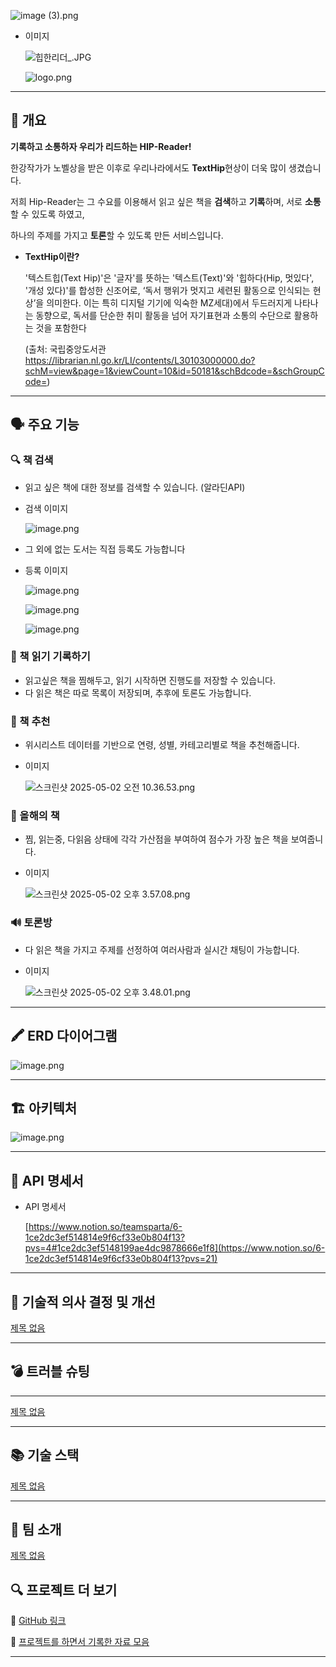 ![image (3).png](attachment:476bf1b1-e96e-492d-b895-b2d96054dd01:image_(3).png)

- 이미지
    
    ![힙한리더_.JPG](attachment:e5a08792-eed5-4077-9911-712eac0c0272:힙한리더_.jpg)
    
    ![logo.png](attachment:222ba6a5-d9cb-4d91-ac13-cd2a37c322fd:logo.png)
    

---

## 🔹 개요

**기록하고 소통하자 우리가 리드하는 HIP-Reader!**

한강작가가 노벨상을 받은 이후로 우리나라에서도 **TextHip**현상이 더욱 많이 생겼습니다.

저희 Hip-Reader는 그 수요를 이용해서 읽고 싶은 책을 **검색**하고 **기록**하며, 서로 **소통** 할 수 있도록 하였고,

하나의 주제를 가지고 **토론**할 수 있도록 만든 서비스입니다.

- **TextHip이란?**
    
    '텍스트힙(Text Hip)'은 '글자'를 뜻하는 '텍스트(Text)'와 '힙하다(Hip, 멋있다', '개성 있다)'를 합성한 신조어로, ‘독서 행위가 멋지고 세련된 활동으로 인식되는 현상’을 의미한다. 이는 특히 디지털 기기에 익숙한 MZ세대)에서 두드러지게 나타나는 동향으로, 독서를 단순한 취미 활동을 넘어 자기표현과 소통의 수단으로 활용하는 것을 포함한다 
    
    (출처: 국립중앙도서관 https://librarian.nl.go.kr/LI/contents/L30103000000.do?schM=view&page=1&viewCount=10&id=50181&schBdcode=&schGroupCode=)
    

---

## 🗣️ 주요 기능

### 🔍 책 검색

- 읽고 싶은 책에 대한 정보를 검색할 수 있습니다. (알라딘API)
- 검색 이미지
    
    ![image.png](attachment:22fdfbd8-3eea-455f-94a0-2f11bf7321dc:image.png)
    
- 그 외에 없는 도서는 직접 등록도 가능합니다
- 등록 이미지
    
    ![image.png](attachment:0e971c2a-7af9-4781-8597-e39a4d8e753c:image.png)
    
    ![image.png](attachment:dceea10d-ed61-4756-b1bd-06447d3bd4a7:image.png)
    
    ![image.png](attachment:a21dcee2-d239-4105-b087-14fcafc55694:image.png)
    

### 📝 책 읽기 기록하기

- 읽고싶은 책을 찜해두고, 읽기 시작하면 진행도를 저장할 수 있습니다.
- 다 읽은 책은 따로 목록이 저장되며, 추후에 토론도 가능합니다.

### 💓 책 추천

- 위시리스트 데이터를 기반으로 연령, 성별, 카테고리별로 책을 추천해줍니다.
- 이미지
    
    ![스크린샷 2025-05-02 오전 10.36.53.png](attachment:8edb3f58-1995-46bf-904f-a9d3f825f34d:스크린샷_2025-05-02_오전_10.36.53.png)
    

### 🏅 올해의 책

- 찜, 읽는중, 다읽음 상태에 각각 가산점을 부여하여 점수가 가장 높은 책을 보여줍니다.
- 이미지
    
    ![스크린샷 2025-05-02 오후 3.57.08.png](attachment:398aca43-a47f-4141-8aae-9d88dc911354:스크린샷_2025-05-02_오후_3.57.08.png)
    

### 🔊 토론방

- 다 읽은 책을 가지고 주제를 선정하여 여러사람과 실시간 채팅이 가능합니다.
- 이미지
    
    ![스크린샷 2025-05-02 오후 3.48.01.png](attachment:ae4301a7-39ea-4892-979b-9813d331676d:스크린샷_2025-05-02_오후_3.48.01.png)
    

---

## 🖍️  ERD 다이어그램

![image.png](attachment:d162d245-b5c3-47db-86a6-5d5327e65f28:image.png)

---

## 🏗️  아키텍처

![image.png](attachment:24469ce8-4a52-4015-a6b6-819c3729042f:image.png)

---

## 📃 API 명세서

- API 명세서
    
    [https://www.notion.so/teamsparta/6-1ce2dc3ef514814e9f6cf33e0b804f13?pvs=4#1ce2dc3ef5148199ae4dc9878666e1f8](https://www.notion.so/6-1ce2dc3ef514814e9f6cf33e0b804f13?pvs=21)
    

---

## 🔧 기술적 의사 결정 및 개선

[제목 없음](https://www.notion.so/1e62dc3ef51480efbfbde83f4ec948de?pvs=21)

---

## 💣  트러블 슈팅

---

[제목 없음](https://www.notion.so/1e72dc3ef5148054b297d776c79f4f04?pvs=21)

---

## 📚 기술 스택

[제목 없음](https://www.notion.so/1e62dc3ef514802eaccadecf486da139?pvs=21)

---

## 👥  팀 소개

[제목 없음](https://www.notion.so/1e62dc3ef51480f7b512e01b8dd52c3e?pvs=21)

## 🔍  프로젝트 더 보기

📎 [GitHub 링크](https://github.com/HIPReader/HIPReader)

📎 [프로젝트를 하면서 기록한 자료 모음](https://www.notion.so/5-1ce2dc3ef5148158861be342ae97e7ac?pvs=21)

---
